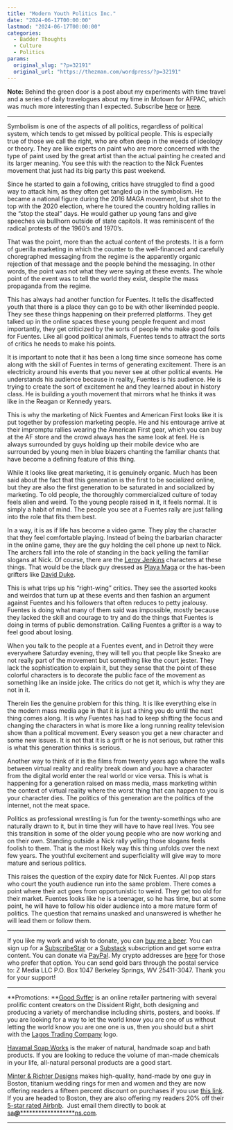 ```yaml
---
title: "Modern Youth Politics Inc."
date: "2024-06-17T00:00:00"
lastmod: "2024-06-17T00:00:00"
categories:
  - Badder Thoughts
  - Culture
  - Politics
params:
  original_slug: "?p=32191"
  original_url: "https://thezman.com/wordpress/?p=32191"
---
```


**Note:** Behind the green door is a post about my experiments with time
travel and a series of daily travelogues about my time in Motown for
AFPAC, which was much more interesting than I expected. Subscribe
<a href="https://www.subscribestar.com/the-z-blog" rel="noopener"
target="_blank">here</a> or
<a href="https://thedissident.substack.com/" rel="noopener"
target="_blank">here</a>.

------------------------------------------------------------------------

Symbolism is one of the aspects of all politics, regardless of political
system, which tends to get missed by political people. This is
especially true of those we call the right, who are often deep in the
weeds of ideology or theory. They are like experts on paint who are more
concerned with the type of paint used by the great artist than the
actual painting he created and its larger meaning. You see this with the
reaction to the Nick Fuentes movement that just had its big party this
past weekend.

Since he started to gain a following, critics have struggled to find a
good way to attack him, as they often get tangled up in the symbolism.
He became a national figure during the 2016 MAGA movement, but shot to
the top with the 2020 election, where he toured the country holding
rallies in the “stop the steal” days. He would gather up young fans and
give speeches via bullhorn outside of state capitols. It was reminiscent
of the radical protests of the 1960’s and 1970’s.

That was the point, more than the actual content of the protests. It is
a form of guerilla marketing in which the counter to the well-financed
and carefully choregraphed messaging from the regime is the apparently
organic rejection of that message and the people behind the messaging.
In other words, the point was not what they were saying at these events.
The whole point of the event was to tell the world they exist, despite
the mass propaganda from the regime.

This has always had another function for Fuentes. It tells the
disaffected youth that there is a place they can go to be with other
likeminded people. They see these things happening on their preferred
platforms. They get talked up in the online spaces these young people
frequent and most importantly, they get criticized by the sorts of
people who make good foils for Fuentes. Like all good political animals,
Fuentes tends to attract the sorts of critics he needs to make his
points.

It is important to note that it has been a long time since someone has
come along with the skill of Fuentes in terms of generating excitement.
There is an electricity around his events that you never see at other
political events. He understands his audience because in reality,
Fuentes is his audience. He is trying to create the sort of excitement
he and they learned about in history class. He is building a youth
movement that mirrors what he thinks it was like in the Reagan or
Kennedy years.

This is why the marketing of Nick Fuentes and American First looks like
it is put together by profession marketing people. He and his entourage
arrive at their impromptu rallies wearing the American First gear, which
you can buy at the AF store and the crowd always has the same look at
feel. He is always surrounded by guys holding up their mobile device who
are surrounded by young men in blue blazers chanting the familiar chants
that have become a defining feature of this thing.

While it looks like great marketing, it is genuinely organic. Much has
been said about the fact that this generation is the first to be
socialized online, but they are also the first generation to be
saturated in and socialized by marketing. To old people, the thoroughly
commercialized culture of today feels alien and weird. To the young
people raised in it, it feels normal. It is simply a habit of mind. The
people you see at a Fuentes rally are just falling into the role that
fits them best.

In a way, it is as if life has become a video game. They play the
character that they feel comfortable playing. Instead of being the
barbarian character in the online game, they are the guy holding the
cell phone up next to Nick. The archers fall into the role of standing
in the back yelling the familiar slogans at Nick. Of course, there are
the
<a href="https://en.wikipedia.org/wiki/Leeroy_Jenkins" rel="noopener"
target="_blank">Leroy Jenkins</a> characters at these things. That would
be the black guy dressed as
<a href="https://x.com/Wild_West_Art/status/1802129166395171172"
rel="noopener" target="_blank">Playa Maga</a> or the has-been grifters
like <a href="https://x.com/nwarikoo/status/1802316468979138582"
rel="noopener" target="_blank">David Duke</a>.

This is what trips up his “right-wing” critics. They see the assorted
kooks and weirdos that turn up at these events and then fashion an
argument against Fuentes and his followers that often reduces to petty
jealousy. Fuentes is doing what many of them said was impossible, mostly
because they lacked the skill and courage to try and do the things that
Fuentes is doing in terms of public demonstration. Calling Fuentes a
grifter is a way to feel good about losing.

When you talk to the people at a Fuentes event, and in Detroit they were
everywhere Saturday evening, they will tell you that people like Sneako
are not really part of the movement but something like the court jester.
They lack the sophistication to explain it, but they sense that the
point of these colorful characters is to decorate the public face of the
movement as something like an inside joke. The critics do not get it,
which is why they are not in it.

Therein lies the genuine problem for this thing. It is like everything
else in the modern mass media age in that it is just a thing you do
until the next thing comes along. It is why Fuentes has had to keep
shifting the focus and changing the characters in what is more like a
long running reality television show than a political movement. Every
season you get a new character and some new issues. It is not that it is
a grift or he is not serious, but rather this is what this generation
thinks is serious.

Another way to think of it is the films from twenty years ago where the
walls between virtual reality and reality break down and you have a
character from the digital world enter the real world or vice versa.
This is what is happening for a generation raised on mass media, mass
marketing within the context of virtual reality where the worst thing
that can happen to you is your character dies. The politics of this
generation are the politics of the internet, not the meat space.

Politics as professional wrestling is fun for the twenty-somethings who
are naturally drawn to it, but in time they will have to have real
lives. You see this transition in some of the older young people who are
now working and on their own. Standing outside a Nick rally yelling
those slogans feels foolish to them. That is the most likely way this
thing unfolds over the next few years. The youthful excitement and
superficiality will give way to more mature and serious politics.

This raises the question of the expiry date for Nick Fuentes. All pop
stars who court the youth audience run into the same problem. There
comes a point where their act goes from opportunistic to weird. They get
too old for their market. Fuentes looks like he is a teenager, so he has
time, but at some point, he will have to follow his older audience into
a more mature form of politics. The question that remains unasked and
unanswered is whether he will lead them or follow them.

------------------------------------------------------------------------

If you like my work and wish to donate, you can
<a href="https://www.buymeacoffee.com/mujolulu" rel="noopener"
target="_blank">buy me a beer</a>. You can sign up for a
<a href="https://www.subscribestar.com/the-z-blog" rel="noopener"
target="_blank">SubscribeStar</a> or a
<a href="https://thedissident.substack.com/" rel="noopener"
target="_blank">Substack</a> subscription and get some extra content.
You can donate via <a
href="https://www.paypal.com/donate/?cmd=_s-xclick&amp;hosted_button_id=UDAS2Q8JYA6CN&amp;source=url"
rel="noopener" target="_blank">PayPal</a>. My crypto addresses are
<a href="https://thezman.com/wordpress/?page_id=22713" rel="noopener"
target="_blank">here</a> for those who prefer that option. You can send
gold bars through the postal service to: Z Media LLC P.O. Box 1047
Berkeley Springs, WV 25411-3047. Thank you for your support!

------------------------------------------------------------------------

**Promotions: **<a href="https://goodsvffer.com/" rel="noopener" target="_blank">Good
Svffer</a> is an online retailer partnering with several prolific
content creators on the Dissident Right, both designing and producing a
variety of merchandise including shirts, posters, and books. If you are
looking for a way to let the world know you are one of us without
letting the world know you are one one is us, then you should but a
shirt with the
<a href="https://goodsvffer.com/products/lagos-trading-company"
rel="noopener" target="_blank">Lagos Trading Company</a> logo.

<a href="https://havamalsoapworks.com/" rel="noopener"
target="_blank">Havamal Soap Works</a> is the maker of natural, handmade
soap and bath products. If you are looking to reduce the volume of
man-made chemicals in your life, all-natural personal products are a
good start.

<a href="https://www.minterandrichterdesigns.com/"
rel="noreferrer nofollow noopener" target="_blank">Minter &amp; Richter
Designs</a> makes high-quality, hand-made by one guy in Boston, titanium
wedding rings for men and women and they are now offering readers a
fifteen percent discount on purchases if you use
<a href="https://www.minterandrichterdesigns.com/discount/ZMAN"
rel="noreferrer nofollow noopener" target="_blank">this link</a>.
<span class="highlight"><span class="colour"><span class="font"><span class="size">If
you are headed to Boston, they are also offering my readers 20% off
their <a
href="https://www.airbnb.com/users/7988017/listings?user_id=7988017&amp;s=3"
rel="noopener noreferrer" target="_blank">5-star rated Airbnb</a>.  Just
email them directly to book at
<a href="mailto:sa***@*********************ns.com"
data-original-string="szTafXA7Wgij6oyzZSRFIw==cb7j7bYE8fEUhGGNoC7w9wzW2hNKUs/9x6X+U1kbFT17j1yeRBOlFYDkjRYzE2XmoU/"><span
class="apbct-email-encoder"
data-original-string="YT3tACarMLWd+bPYkH3bcQ==cb7xsl5vIbQTgk/zswwiNCww2+ECD2wrQz+zP4xC0o+xjKHM1HXITkdrbWkSAYEh+TE"
title="This contact has been encoded by Anti-Spam by CleanTalk. Click to decode. To finish the decoding make sure that JavaScript is enabled in your browser.">sa<span
class="apbct-blur">***</span>@<span
class="apbct-blur">*********************</span>ns.com</span></a>.</span></span></span></span>

------------------------------------------------------------------------

